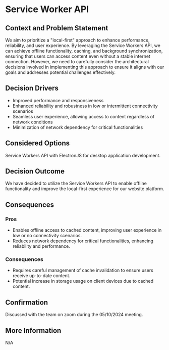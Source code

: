 # Service Worker API

## Context and Problem Statement

We aim to prioritize a "local-first" approach to enhance performance, reliability, and user experience. By leveraging the Service Workers API, we can achieve offline functionality, caching, and background synchronization, ensuring that users can access content even without a stable internet connection. However, we need to carefully consider the architectural decisions involved in implementing this approach to ensure it aligns with our goals and addresses potential challenges effectively.

## Decision Drivers

* Improved performance and responsiveness
* Enhanced reliability and robustness in low or intermittent connectivity scenarios
* Seamless user experience, allowing access to content regardless of network conditions
* Minimization of network dependency for critical functionalities

## Considered Options

Service Workers API with ElectronJS for desktop application development.

## Decision Outcome

We have decided to utilize the Service Workers API to enable offline functionality and improve the local-first experience for our website platform.

## Consequences

### Pros
* Enables offline access to cached content, improving user experience in low or no connectivity scenarios.
* Reduces network dependency for critical functionalities, enhancing reliability and performance.

### Consequences
* Requires careful management of cache invalidation to ensure users receive up-to-date content.
* Potential increase in storage usage on client devices due to cached content.

## Confirmation

Discussed with the team on zoom during the 05/10/2024 meeting.

## More Information
N/A